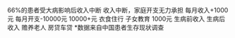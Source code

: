 66%的患者受大病影响后收入中断
收入中断，家庭开支无力承担
每月收入+1000元
每月开支-10000元
10000+元
衣食住行
子女教育
1000元
生病前收入
生病后收入
赡养老人
房贷车贷
*数据来自中国患者生存现状调查
